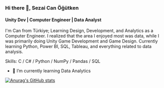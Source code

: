 ### Hi there 👋, Sezai Can Öğütken
#### Unity Dev | Computer Engineer | Data Analyst
I'm Can from Türkiye; Learning Design, Development, and Analytics as a Computer Engineer. I realized that the area I enjoyed most was data, while I was primarily doing Unity Game Development and Game Design. Currently learning Python, Power BI, SQL, Tableau, and everything related to data analysis.

Skills: C / C# / Python / NumPy / Pandas / SQL

- 🌱 I’m currently learning Data Analytics

[![Anurag's GitHub stats](https://github-readme-stats.vercel.app/api?username=ogtknscn)](https://github.com/anuraghazra/github-readme-stats)
